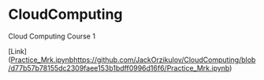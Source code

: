 # CloudComputing
Cloud Computing Course 1

[Link] ([Practice_Mrk.ipynb](https://github.com/JackOrzikulov/CloudComputing/blob/d77b57b78155dc2309faee153b1bdff0996d16f6/Practice_Mrk.ipynb)https://github.com/JackOrzikulov/CloudComputing/blob/d77b57b78155dc2309faee153b1bdff0996d16f6/Practice_Mrk.ipynb) 
